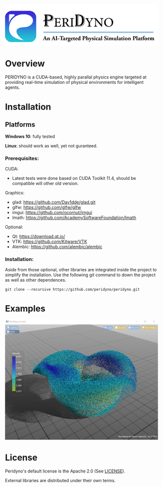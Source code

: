 



![](data/logo/Logo.png)



# Overview

PERIDYNO is a CUDA-based, highly parallal physics engine targeted at providing real-time simulation of physical environments for intelligent agents. 

# Installation


## Platforms

**Windows 10**: fully tested

**Linux**: should work as well, yet not guranteed.

### Prerequisites:

CUDA:

- Latest tests were done based on CUDA Toolkit 11.4, should be compatible will other old version.

Graphics:

- glad: https://github.com/Dav1dde/glad.git
- glfw: https://github.com/glfw/glfw
- imgui: https://github.com/ocornut/imgui
- Imath: https://github.com/AcademySoftwareFoundation/Imath

Optional:

- Qt: https://download.qt.io/
- VTK: https://github.com/Kitware/VTK
- Alembic: https://github.com/alembic/alembic

### Installation:

Aside from those optional, other libraries are integrated inside the project to simplify the installation. Use the following git command to down the project as well as other dependences.

```
git clone --recursive https://github.com/peridyno/peridyno.git
```



# Examples

![](data/fluid.png)



# License

Peridyno's default license is the Apache 2.0 (See [LICENSE](https://github.com/peridyno/peridyno/blob/master/LICENSE)). 

External libraries are distributed under their own terms.
